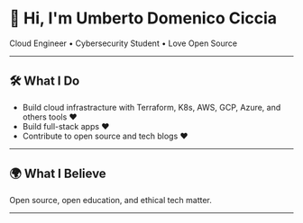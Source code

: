 # 👋 Hi, I'm Umberto Domenico Ciccia

Cloud Engineer • Cybersecurity Student • Love Open Source

---

## 🛠️ What I Do

- Build cloud infrastracture with Terraform, K8s, AWS, GCP, Azure, and others tools ❤️
- Build full-stack apps  ❤️
- Contribute to open source and tech blogs ❤️

---

## 🌍 What I Believe

Open source, open education, and ethical tech matter.

---
